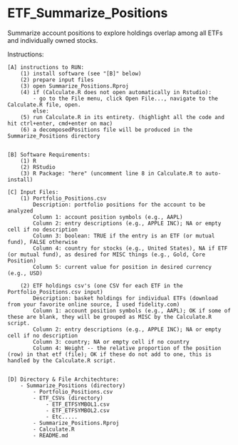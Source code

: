 # ETF_Summarize_Positions
 Summarize account positions to explore holdings overlap among all ETFs and individually owned stocks.

Instructions:

	[A] instructions to RUN:
		(1) install software (see "[B]" below)
		(2) prepare input files
		(3) open Summarize_Positions.Rproj
		(4) if (Calculate.R does not open automatically in Rstudio):
			- go to the File menu, click Open File..., navigate to the Calculate.R file, open.
		    else:
		(5) run Calculate.R in its entirety. (highlight all the code and hit ctrl+enter, cmd+enter on mac)
		(6) a decomposedPositions file will be produced in the Summarize_Positions directory   
		

	[B] Software Requirements:
		(1) R
		(2) RStudio
		(3) R Package: "here" (uncomment line 8 in Calculate.R to auto-install)
	
	[C] Input Files:
		(1) Portfolio_Positions.csv 
			Description: portfolio positions for the account to be analyzed
			Column 1: account position symbols (e.g., AAPL)
			Column 2: entry descriptions (e.g., APPLE INC); NA or empty cell if no description 
			Column 3: boolean: TRUE if the entry is an ETF (or mutual fund), FALSE otherwise
			Column 4: country for stocks (e.g., United States), NA if ETF (or mutual fund), as desired for MISC things (e.g., Gold, Core Position)
			Column 5: current value for position in desired currency (e.g., USD)
		
		(2) ETF holdings csv's (one CSV for each ETF in the Portfolio_Positions.csv input)
			Description: basket holdings for individual ETFs (download from your favorite online source, I used fidelity.com)
			Column 1: account position symbols (e.g., AAPL); OK if some of these are blank, they will be grouped as MISC by the Calculate.R script.
			Column 2: entry descriptions (e.g., APPLE INC); NA or empty cell if no description 
			Column 3: country; NA or empty cell if no country
			Column 4: Weight -- the relative proportion of the position (row) in that etf (file); OK if these do not add to one, this is handled by the Calculate.R script.


	[D] Directory & File Architechture:
		- Summarize_Positions (directory)
			- Portfolio_Positions.csv
			- ETF_CSVs (directory)
				- ETF_ETFSYMBOL1.csv
				- ETF_ETFSYMBOL2.csv
				- Etc.....
			- Summarize_Positions.Rproj
			- Calculate.R
			- README.md
			
